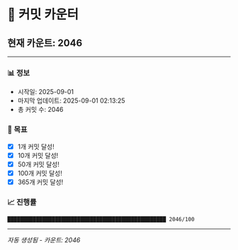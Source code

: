 # 🔢 커밋 카운터

## 현재 카운트: 2046

---

### 📊 정보
- 시작일: 2025-09-01
- 마지막 업데이트: 2025-09-01 02:13:25
- 총 커밋 수: 2046

### 🎯 목표
- [x] 1개 커밋 달성!
- [x] 10개 커밋 달성!
- [x] 50개 커밋 달성!
- [x] 100개 커밋 달성!
- [x] 365개 커밋 달성!

### 📈 진행률
```
██████████████████████████████████████████████████ 2046/100
```

---
*자동 생성됨 - 카운트: 2046*
